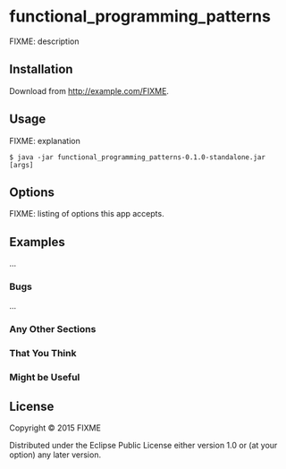 # functional_programming_patterns

FIXME: description

## Installation

Download from http://example.com/FIXME.

## Usage

FIXME: explanation

    $ java -jar functional_programming_patterns-0.1.0-standalone.jar [args]

## Options

FIXME: listing of options this app accepts.

## Examples

...

### Bugs

...

### Any Other Sections
### That You Think
### Might be Useful

## License

Copyright © 2015 FIXME

Distributed under the Eclipse Public License either version 1.0 or (at
your option) any later version.
